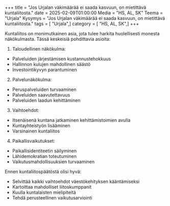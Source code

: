 +++
title = "Jos Urjalan väkimäärää ei saada kasvuun, on mietittävä kuntaliitosta."
date = 2025-02-09T01:00:00
Media = "HS, AL, SK"
Teema = "Urjala"
Kysymys = "Jos Urjalan väkimäärää ei saada kasvuun, on mietittävä kuntaliitosta."
tags = [ "Urjala",]
category = [ "HS, AL, SK",]
+++

Kuntaliitos on monimutkainen asia, jota tulee harkita huolellisesti monesta näkökulmasta. Tässä keskeisiä pohdittavia asioita:

1. Taloudellinen näkökulma:
- Palveluiden järjestämisen kustannustehokkuus
- Hallinnon kulujen mahdollinen säästö
- Investointikyvyn parantuminen

2. Palvelunäkökulma:
- Peruspalveluiden turvaaminen
- Palveluiden saavutettavuus
- Palveluiden laadun kehittäminen

3. Vaihtoehdot:
- Itsenäisenä kuntana jatkaminen kehittämistoimien avulla
- Kuntayhteistyön lisääminen
- Varsinainen kuntaliitos

4. Paikallisvaikutukset:
- Paikallisidentiteetin säilyminen
- Lähidemokratian toteutuminen
- Vaikutusmahdollisuuksien turvaaminen

Ennen kuntaliitospäätöstä olisi hyvä:
- Selvittää kaikki vaihtoehdot väestökehityksen kääntämiseksi
- Kartoittaa mahdolliset liitoskumppanit
- Kuulla kuntalaisten mielipiteitä
- Tehdä perusteellinen vaikutusarviointi